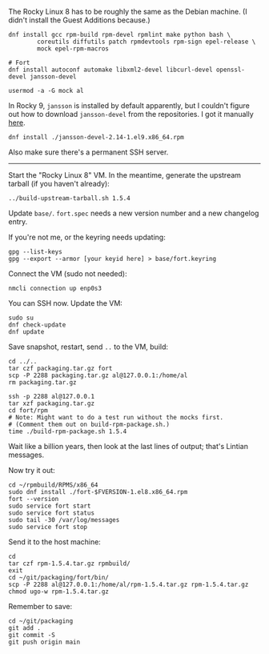 The Rocky Linux 8 has to be roughly the same as the Debian machine. (I didn't install the Guest Additions because.)

```
dnf install gcc rpm-build rpm-devel rpmlint make python bash \
		coreutils diffutils patch rpmdevtools rpm-sign epel-release \
		mock epel-rpm-macros

# Fort
dnf install autoconf automake libxml2-devel libcurl-devel openssl-devel jansson-devel

usermod -a -G mock al
```

In Rocky 9, `jansson` is installed by default apparently, but I couldn't figure out how to download `jansson-devel` from the repositories. I got it manually [here](https://pkgs.org/search/?q=jansson).

```
dnf install ./jansson-devel-2.14-1.el9.x86_64.rpm
```

Also make sure there's a permanent SSH server.

--------------------------------------------------------------------------------

Start the "Rocky Linux 8" VM. In the meantime, generate the upstream tarball (if you haven't already):

```
../build-upstream-tarball.sh 1.5.4
```

Update `base/`. `fort.spec` needs a new version number and a new changelog entry.

If you're not me, or the keyring needs updating:

```
gpg --list-keys
gpg --export --armor [your keyid here] > base/fort.keyring
```

Connect the VM (sudo not needed):

```
nmcli connection up enp0s3
```

You can SSH now. Update the VM:

```
sudo su
dnf check-update
dnf update
```

Save snapshot, restart, send `..` to the VM, build:

```
cd ../..
tar czf packaging.tar.gz fort
scp -P 2288 packaging.tar.gz al@127.0.0.1:/home/al
rm packaging.tar.gz

ssh -p 2288 al@127.0.0.1
tar xzf packaging.tar.gz
cd fort/rpm
# Note: Might want to do a test run without the mocks first.
# (Comment them out on build-rpm-package.sh.)
time ./build-rpm-package.sh 1.5.4
```

Wait like a billion years, then look at the last lines of output; that's Lintian messages.

Now try it out:

```
cd ~/rpmbuild/RPMS/x86_64
sudo dnf install ./fort-$FVERSION-1.el8.x86_64.rpm
fort --version
sudo service fort start
sudo service fort status
sudo tail -30 /var/log/messages
sudo service fort stop
```

Send it to the host machine:

```
cd
tar czf rpm-1.5.4.tar.gz rpmbuild/
exit
cd ~/git/packaging/fort/bin/
scp -P 2288 al@127.0.0.1:/home/al/rpm-1.5.4.tar.gz rpm-1.5.4.tar.gz
chmod ugo-w rpm-1.5.4.tar.gz
```

Remember to save:

```
cd ~/git/packaging
git add .
git commit -S
git push origin main
```
